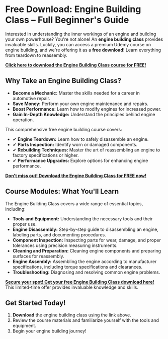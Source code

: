 # Free Download: Engine Building Class – Full Beginner's Guide

Interested in understanding the inner workings of an engine and building your own powerhouse? You're not alone! An **engine building class** provides invaluable skills. Luckily, you can access a premium Udemy course on engine building, and we're offering it as a **free download**! Learn everything from teardown to reassembly.

[**Click here to download the Engine Building Class course for FREE!**](https://udemywork.com/engine-building-class)

## Why Take an Engine Building Class?

*   **Become a Mechanic:** Master the skills needed for a career in automotive repair.
*   **Save Money:** Perform your own engine maintenance and repairs.
*   **Boost Performance:** Learn how to modify engines for increased power.
*   **Gain In-Depth Knowledge:** Understand the principles behind engine operation.

This comprehensive free engine building course covers:

*   ✔ **Engine Teardown:** Learn how to safely disassemble an engine.
*   ✔ **Parts Inspection:** Identify worn or damaged components.
*   ✔ **Rebuilding Techniques:** Master the art of reassembling an engine to factory specifications or higher.
*   ✔ **Performance Upgrades:** Explore options for enhancing engine performance.

[**Don't miss out! Download the Engine Building Class for FREE now!**](https://udemywork.com/engine-building-class)

## Course Modules: What You'll Learn

The Engine Building Class covers a wide range of essential topics, including:

*   **Tools and Equipment:** Understanding the necessary tools and their proper use.
*   **Engine Disassembly:** Step-by-step guide to disassembling an engine, labeling parts, and documenting procedures.
*   **Component Inspection:** Inspecting parts for wear, damage, and proper tolerances using precision measuring instruments.
*   **Cleaning and Preparation:** Cleaning engine components and preparing surfaces for reassembly.
*   **Engine Assembly:** Assembling the engine according to manufacturer specifications, including torque specifications and clearances.
*   **Troubleshooting:** Diagnosing and resolving common engine problems.

[**Secure your spot! Get your free Engine Building Class download here!**](https://udemywork.com/engine-building-class) This limited-time offer provides invaluable knowledge and skills.

## Get Started Today!

1.  **Download** the engine building class using the link above.
2.  Review the course materials and familiarize yourself with the tools and equipment.
3.  Begin your engine building journey!
